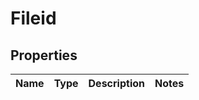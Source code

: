 

# Fileid


## Properties

| Name | Type | Description | Notes |
|------------ | ------------- | ------------- | -------------|



